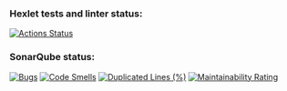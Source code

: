 ### Hexlet tests and linter status:
[![Actions Status](https://github.com/lasnick7/python-project-49/actions/workflows/hexlet-check.yml/badge.svg)](https://github.com/lasnick7/python-project-49/actions)
### SonarQube status:
[![Bugs](https://sonarcloud.io/api/project_badges/measure?project=lasnick7_python-project-49&metric=bugs)](https://sonarcloud.io/summary/new_code?id=lasnick7_python-project-49)
[![Code Smells](https://sonarcloud.io/api/project_badges/measure?project=lasnick7_python-project-49&metric=code_smells)](https://sonarcloud.io/summary/new_code?id=lasnick7_python-project-49)
[![Duplicated Lines (%)](https://sonarcloud.io/api/project_badges/measure?project=lasnick7_python-project-49&metric=duplicated_lines_density)](https://sonarcloud.io/summary/new_code?id=lasnick7_python-project-49)
[![Maintainability Rating](https://sonarcloud.io/api/project_badges/measure?project=lasnick7_python-project-49&metric=sqale_rating)](https://sonarcloud.io/summary/new_code?id=lasnick7_python-project-49)
